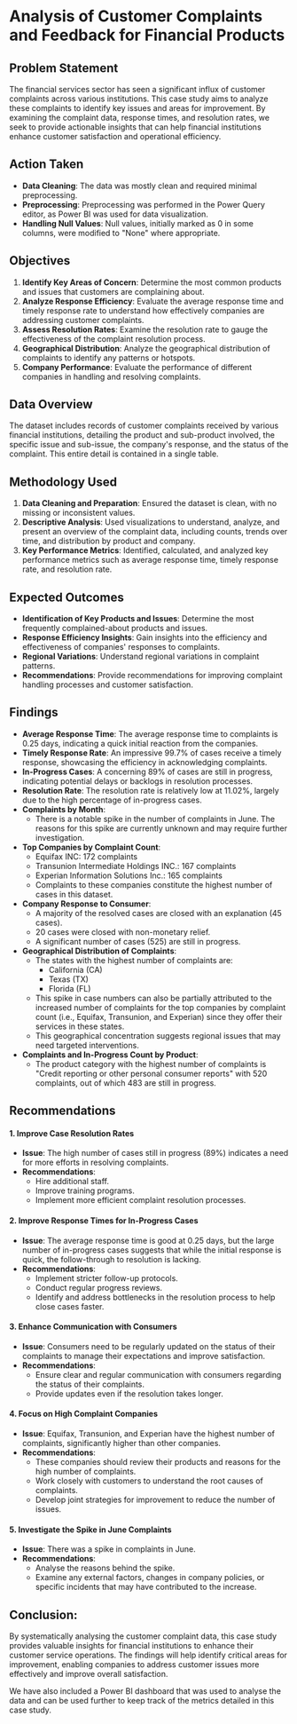 # Analysis of Customer Complaints and Feedback for Financial Products

## Problem Statement
The financial services sector has seen a significant influx of customer complaints across various institutions. This case study aims to analyze these complaints to identify key issues and areas for improvement. By examining the complaint data, response times, and resolution rates, we seek to provide actionable insights that can help financial institutions enhance customer satisfaction and operational efficiency.

## Action Taken
- **Data Cleaning**: The data was mostly clean and required minimal preprocessing.
- **Preprocessing**: Preprocessing was performed in the Power Query editor, as Power BI was used for data visualization.
- **Handling Null Values**: Null values, initially marked as 0 in some columns, were modified to "None" where appropriate.

## Objectives
1. **Identify Key Areas of Concern**: Determine the most common products and issues that customers are complaining about.
2. **Analyze Response Efficiency**: Evaluate the average response time and timely response rate to understand how effectively companies are addressing customer complaints.
3. **Assess Resolution Rates**: Examine the resolution rate to gauge the effectiveness of the complaint resolution process.
4. **Geographical Distribution**: Analyze the geographical distribution of complaints to identify any patterns or hotspots.
5. **Company Performance**: Evaluate the performance of different companies in handling and resolving complaints.

## Data Overview
The dataset includes records of customer complaints received by various financial institutions, detailing the product and sub-product involved, the specific issue and sub-issue, the company's response, and the status of the complaint. This entire detail is contained in a single table.

## Methodology Used
1. **Data Cleaning and Preparation**: Ensured the dataset is clean, with no missing or inconsistent values.
2. **Descriptive Analysis**: Used visualizations to understand, analyze, and present an overview of the complaint data, including counts, trends over time, and distribution by product and company.
3. **Key Performance Metrics**: Identified, calculated, and analyzed key performance metrics such as average response time, timely response rate, and resolution rate.

## Expected Outcomes
- **Identification of Key Products and Issues**: Determine the most frequently complained-about products and issues.
- **Response Efficiency Insights**: Gain insights into the efficiency and effectiveness of companies' responses to complaints.
- **Regional Variations**: Understand regional variations in complaint patterns.
- **Recommendations**: Provide recommendations for improving complaint handling processes and customer satisfaction.

## Findings
- **Average Response Time**: The average response time to complaints is 0.25 days, indicating a quick initial reaction from the companies.
- **Timely Response Rate**: An impressive 99.7% of cases receive a timely response, showcasing the efficiency in acknowledging complaints.
- **In-Progress Cases**: A concerning 89% of cases are still in progress, indicating potential delays or backlogs in resolution processes.
- **Resolution Rate**: The resolution rate is relatively low at 11.02%, largely due to the high percentage of in-progress cases.
- **Complaints by Month**: 
  - There is a notable spike in the number of complaints in June. The reasons for this spike are currently unknown and may require further investigation.
- **Top Companies by Complaint Count**:
  - Equifax INC: 172 complaints
  - Transunion Intermediate Holdings INC.: 167 complaints
  - Experian Information Solutions Inc.: 165 complaints
  - Complaints to these companies constitute the highest number of cases in this dataset.
- **Company Response to Consumer**:
  - A majority of the resolved cases are closed with an explanation (45 cases).
  - 20 cases were closed with non-monetary relief.
  - A significant number of cases (525) are still in progress.
- **Geographical Distribution of Complaints**:
  - The states with the highest number of complaints are:
    - California (CA)
    - Texas (TX)
    - Florida (FL)
  - This spike in case numbers can also be partially attributed to the increased number of complaints for the top companies by complaint count (i.e., Equifax, Transunion, and Experian) since they offer their services in these states.
  - This geographical concentration suggests regional issues that may need targeted interventions.
- **Complaints and In-Progress Count by Product**:
  - The product category with the highest number of complaints is "Credit reporting or other personal consumer reports" with 520 complaints, out of which 483 are still in progress.


## Recommendations

#### 1. Improve Case Resolution Rates
- **Issue**: The high number of cases still in progress (89%) indicates a need for more efforts in resolving complaints.
- **Recommendations**:
  - Hire additional staff.
  - Improve training programs.
  - Implement more efficient complaint resolution processes.

#### 2. Improve Response Times for In-Progress Cases
- **Issue**: The average response time is good at 0.25 days, but the large number of in-progress cases suggests that while the initial response is quick, the follow-through to resolution is lacking.
- **Recommendations**:
  - Implement stricter follow-up protocols.
  - Conduct regular progress reviews.
  - Identify and address bottlenecks in the resolution process to help close cases faster.

#### 3. Enhance Communication with Consumers
- **Issue**: Consumers need to be regularly updated on the status of their complaints to manage their expectations and improve satisfaction.
- **Recommendations**:
  - Ensure clear and regular communication with consumers regarding the status of their complaints.
  - Provide updates even if the resolution takes longer.

#### 4. Focus on High Complaint Companies
- **Issue**: Equifax, Transunion, and Experian have the highest number of complaints, significantly higher than other companies.
- **Recommendations**:
  - These companies should review their products and reasons for the high number of complaints.
  - Work closely with customers to understand the root causes of complaints.
  - Develop joint strategies for improvement to reduce the number of issues.

#### 5. Investigate the Spike in June Complaints
- **Issue**: There was a spike in complaints in June.
- **Recommendations**:
  - Analyse the reasons behind the spike.
  - Examine any external factors, changes in company policies, or specific incidents that may have contributed to the increase.

## Conclusion:
By systematically analysing the customer complaint data, this case study provides valuable insights for financial institutions to enhance their customer service operations. The findings will help identify critical areas for improvement, enabling companies to address customer issues more effectively and improve overall satisfaction.

We have also included a Power BI dashboard that was used to analyse the data and can be used further to keep track of the metrics detailed in this case study.







